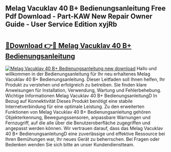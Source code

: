 ## Melag Vacuklav 40 B+ Bedienungsanleitung Free Pdf Download - Part-KAW New Repair Owner Guide - User Service Edition xyjRb

# <h2><a href="http://df5r4sh.blite.top/?on=Melag+Vacuklav+40+B%2b+Bedienungsanleitung">🔗Download 👉🔴 Melag Vacuklav 40 B+ Bedienungsanleitung</a></h2>

[![Melag Vacuklav 40 B+ Bedienungsanleitung new download](https://i.imgur.com/lujVjoI.png)](http://df5r4sh.blite.top/?on=Melag+Vacuklav+40+B%2b+Bedienungsanleitung)
Hallo und willkommen in der Bedienungsanleitung für Ihr neu erhaltenes Melag Vacuklav 40 B+ Bedienungsanleitung. Dieser Leitfaden soll Ihnen helfen, Ihr Produkt zu verstehen und erfolgreich zu betreiben. Sie finden klare Anweisungen für Installation, Verwendung, Wartung und Fehlerbehebung. Wichtige Informationen Melag Vacuklav 40 B+ BedienungsanleitungD In Bezug auf Konnektivität Dieses Produkt benötigt eine stabile Internetverbindung für eine optimale Leistung. Zu den erweiterten Funktionen von Melag Vacuklav 40 B+ Bedienungsanleitung gehören Objekterkennung, Bewegungssensoren, anpassbare Warnungen und Fernzugriff, auf die alle über die Benutzeroberfläche zugegriffen und angepasst werden können. Wir vertrauen darauf, dass das Melag Vacuklav 40 B+ BedienungsanleitungD eine zuverlässige und effektive Ressource bei Ihren Bemühungen war, Ihr neues Gerät zu beherrschen. Bei Fragen oder Bedenken wenden Sie sich bitte an unser Kundendienstteam.
